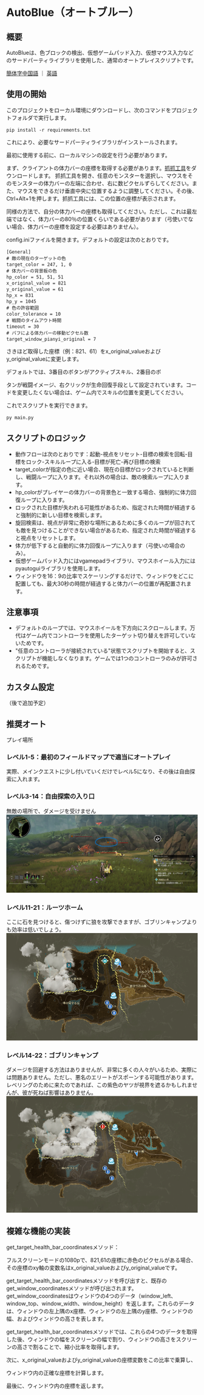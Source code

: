 # AutoBlue（オートブルー）

## 概要
AutoBlueは、色ブロックの検出、仮想ゲームパッド入力、仮想マウス入力などのサードパーティライブラリを使用した、通常のオートプレイスクリプトです。

[簡体字中国語](README.zh-CN.md) ｜ [英語](README.md)

## 使用の開始

このプロジェクトをローカル環境にダウンロードし、次のコマンドをプロジェクトフォルダで実行します。

```
pip install -r requirements.txt
```

これにより、必要なサードパーティライブラリがインストールされます。

最初に使用する前に、ローカルマシンの設定を行う必要があります。

まず、クライアントの体力バーの座標を取得する必要があります。[抓抓工具](https://wwuh.lanzout.com/iAItC115cv2d)をダウンロードします。
抓抓工具を開き、任意のモンスターを選択し、マウスをそのモンスターの体力バーの左端に合わせ、右に数ピクセルずらしてください。また、マウスをできるだけ垂直中央に位置するように調整してください。その後、Ctrl+Alt+1を押します。抓抓工具には、この位置の座標が表示されます。

同様の方法で、自分の体力バーの座標も取得してください。ただし、これは最左端ではなく、体力バーの80％の位置くらいである必要があります（弓使いでない場合、体力バーの座標を設定する必要はありません）。

config.iniファイルを開きます。デフォルトの設定は次のとおりです。

```
[General]
# 敵の現在のターゲットの色
target_color = 247, 1, 0
# 体力バーの背景板の色
hp_color = 51, 51, 51
x_original_value = 821
y_original_value = 61
hp_x = 831
hp_y = 1045
# 色の許容範囲
color_tolerance = 10
# 戦闘のタイムアウト時間
timeout = 30
# バフによる体力バーの移動ピクセル数
target_window_pianyi_original = 7
```

さきほど取得した座標（例：821、61）をx_original_valueおよびy_original_valueに変更します。

デフォルトでは、3番目のボタンがアクティブスキル、2番目のボ

タンが戦闘イメージ、右クリックが生命回復手段として設定されています。コードを変更したくない場合は、ゲーム内でスキルの位置を変更してください。

これでスクリプトを実行できます。

```python
py main.py
```

## スクリプトのロジック

- 動作フローは次のとおりです：起動-視点をリセット-目標の検索を回転-目標をロック-スキルループに入る-目標が死亡-再び目標の検索
- target_colorが指定の色に近い場合、現在の目標がロックされていると判断し、戦闘ループに入ります。それ以外の場合は、敵の検索ループに入ります。
- hp_colorがプレイヤーの体力バーの背景色と一致する場合、強制的に体力回復ループに入ります。
- ロックされた目標が失われる可能性があるため、指定された時間が経過すると強制的に新しい目標を検索します。
- 旋回検索は、視点が非常に奇妙な場所にあるために多くのループが回されても敵を見つけることができない場合があるため、指定された時間が経過すると視点をリセットします。
- 体力が低下すると自動的に体力回復ループに入ります（弓使いの場合のみ）。
- 仮想ゲームパッド入力にはvgamepadライブラリ、マウスホイール入力にはpyautoguiライブラリを使用します。
- ウィンドウを16：9の比率でスケーリングするだけで、ウィンドウをどこに配置しても、最大30秒の時間が経過すると体力バーの位置が再配置されます。

## 注意事項

- デフォルトのループでは、マウスホイールを下方向にスクロールします。万代はゲーム内でコントローラを使用したターゲット切り替えを許可していないためです。
- "任意のコントローラが接続されている"状態でスクリプトを開始すると、スクリプトが機能しなくなります。ゲームでは1つのコントローラのみが許可されるためです。

## カスタム設定

（後で追加予定）

## 推奨オート

プレイ場所

### レベル1-5：最初のフィールドマップで適当にオートプレイ
実際、メインクエストに少し付いていくだけでレベル5になり、その後は自由探索に入れます。

### レベル3-14：自由探索の入り口
無敵の場所で、ダメージを受けません
![img](https://raw.githubusercontent.com/lingyun67/AutoBlue/main/img/3-14.png)

### レベル11-21：ルーツホーム
ここに石を見つけると、傷つけずに狼を攻撃できますが、ゴブリンキャンプよりも効率は低いでしょう。
![img](https://raw.githubusercontent.com/lingyun67/AutoBlue/main/img/11-21.png)

### レベル14-22：ゴブリンキャンプ
ダメージを回避する方法はありませんが、非常に多くの人々がいるため、実際には問題ありません。ただし、悪名のエリートがスポーンする可能性があります。レベリングのために来たのであれば、この紫色のヤツが視界を遮るかもしれませんが、彼が死ねば影響はありません。
![img](https://raw.githubusercontent.com/lingyun67/AutoBlue/main/img/14-22.png)

## 複雑な機能の実装

get_target_health_bar_coordinatesメソッド：

フルスクリーンモードの1080pで、821,61の座標に赤色のピクセルがある場合、その座標のxy軸の変数名はx_original_valueおよびy_original_valueです。

get_target_health_bar_coordinatesメソッドを呼び出すと、既存のget_window_coordinatesメソッドが呼び出されます。get_window_coordinatesはウィンドウの4つのデータ（window_left、window_top、window_width、window_height）を返します。これらのデータは、ウィンドウの左上隅のx座標、ウィンドウの左上隅のy座標、ウィンドウの幅、およびウィンドウの高さを表します。

get_target_health_bar_coordinatesメソッドでは、これらの4つのデータを取得した後、ウィンドウの幅をスクリーンの幅で割り、ウィンドウの高さをスクリーンの高さで割ることで、縮小比率を取得します。

次に、x_original_valueおよびy_original_valueの座標変数をこの比率で乗算し、

ウィンドウ内の正確な座標を計算します。

最後に、ウィンドウ内の座標を返します。
